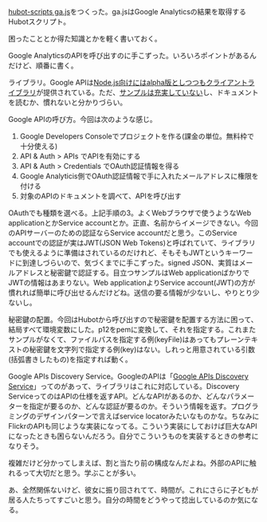 [hubot-scripts ga.js](https://github.com/faithcreates/hubot-scripts/pull/9)をつくった。ga.jsはGoogle Analyticsの結果を取得するHubotスクリプト。

困ったこととか得た知識とかを軽く書いておく。

Google AnalyticsのAPIを呼び出すのに手こずった。いろいろポイントがあるんだけど、順番に書く。

ライブラリ。Google APIは[Node.js向けにはalpha版としつつもクライアントライブラリ](https://github.com/google/google-api-nodejs-client/)が提供されている。ただ、[サンプルは充実していない](https://github.com/google/google-api-nodejs-client/tree/master/examples)し、ドキュメントを読むか、慣れないと分かりづらい。

Google APIの呼び方。今回は次のような感じ。

1. Google Developers Consoleでプロジェクトを作る(課金の単位。無料枠で十分使える)
2. API & Auth > APIs でAPIを有効にする
3. API & Auth > Credentials でOAuth認証情報を得る
4. Google Analyticis側でOAuth認証情報で手に入れたメールアドレスに権限を付ける
5. 対象のAPIのドキュメントを調べて、APIを呼び出す

OAuthでも種類を選べる。上記手順の3。よくWebブラウザで使うようなWeb applicationとかService accountとか。正直、名前からイメージできない。今回のAPIサーバーのための認証ならService accountだと思う。このService accountでの認証が実はJWT(JSON Web Tokens)と呼ばれていて、ライブラリでも使えるように準備はされているのだけれど、そもそもJWTというキーワードに到達しづらいので、気づくまでに手こずった。signed JSON、実質はメールアドレスと秘密鍵で認証する。目立つサンプルはWeb applicationばかりでJWTの情報はあまりない。Web applicationよりService account(JWT)の方が慣れれば簡単に呼び出せるんだけどね。送信の要る情報が少ないし、やりとり少ないし。

秘密鍵の配置。今回はHubotから呼び出すので秘密鍵を配置する方法に困って、結局すべて環境変数にした。p12をpemに変換して、それを指定する。これまたサンプルがなくて、ファイルパスを指定する例(keyFile)はあってもプレーンテキストの秘密鍵を文字列で指定する例(key)はない。しれっと用意されている引数(括弧書きしたもの)を指定すれば動く。

Google APIs Discovery Service。GoogleのAPIは「[Google APIs Discovery Service](https://developers.google.com/discovery/)」ってのがあって、ライブラリはこれに対応している。Discovery ServiceってのはAPIの仕様を返すAPI。どんなAPIがあるのか、どんなパラメーターを指定が要るのか、どんな認証が要るのか。そういう情報を返す。プログラミングのデザインパターンで言えばservice locatorみたいなものかな。ちなみにFlickrのAPIも同じような実装になってる。こういう実装にしておけば巨大なAPIになったときも困らないんだろう。自分でこういうものを実装するときの参考になりそう。

複雑だけど分かってしまえば、割と当たり前の構成なんだよね。外部のAPIに触れるって大切だと思う。学ぶことが多い。

あ、全然関係ないけど、彼女に振り回されてて、時間が。これにさらに子どもが居る人たちってすごいと思う。自分の時間をどうやって捻出しているのか気になる。

